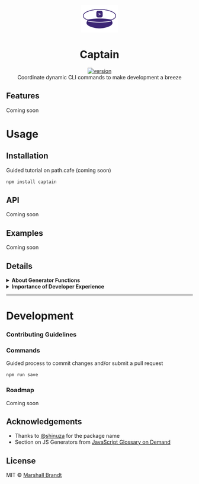 <div align="center">
  <img src="https://github.com/marshallcb/captain/raw/master/captain.png" alt="Captain" width="100" />
</div>

<h1 align="center">Captain</h1>
<div align="center">
  <a href="https://npmjs.org/package/captain">
    <img src="https://badgen.now.sh/npm/v/captain" alt="version" />
  </a>
</div>

<div align="center">Coordinate dynamic CLI commands to make development a breeze</div>

## Features

Coming soon

# Usage

## Installation

Guided tutorial on path.cafe (coming soon)

```sh
npm install captain
```

## API

Coming soon

## Examples

Coming soon

## Details

<details>
  <summary><strong>About Generator Functions</strong></summary>
  <div>
    Coming soon
  </div>
</details>
<details>
  <summary><strong>Importance of Developer Experience</strong></summary>
  <div>
    Coming soon
  </div>
</details>

- - -

# Development

### Contributing Guidelines

### Commands

Guided process to commit changes and/or submit a pull request
```sh
npm run save
```

### Roadmap

Coming soon

## Acknowledgements
- Thanks to [@shinuza](https://github.com/shinuza) for the package name
- Section on JS Generators from [JavaScript Glossary on Demand](https://leanpub.com/jsglossary)

## License

MIT © [Marshall Brandt](https://m4r.sh)
